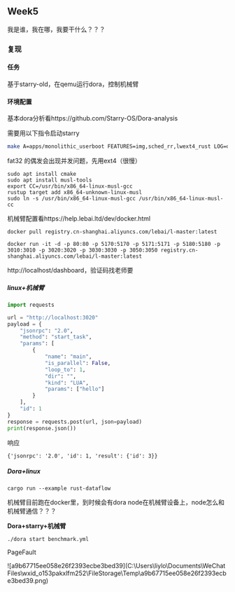 ## Week5

我是谁，我在哪，我要干什么？？？

### 复现

#### 任务

基于starry-old，在qemu运行dora，控制机械臂

#### 环境配置

基本dora分析看https://github.com/Starry-OS/Dora-analysis 

需要用以下指令启动starry

```bash
make A=apps/monolithic_userboot FEATURES=img,sched_rr,lwext4_rust LOG=off ACCEL=n NET=y run 
```

fat32 的偶发会出现并发问题，先用ext4（很慢）

```shell
sudo apt install cmake
sudo apt install musl-tools
export CC=/usr/bin/x86_64-linux-musl-gcc
rustup target add x86_64-unknown-linux-musl
sudo ln -s /usr/bin/x86_64-linux-musl-gcc /usr/bin/x86_64-linux-musl-cc
```

机械臂配置看https://help.lebai.ltd/dev/docker.html

```
docker pull registry.cn-shanghai.aliyuncs.com/lebai/l-master:latest
```

```
docker run -it -d -p 80:80 -p 5170:5170 -p 5171:5171 -p 5180:5180 -p 3010:3010 -p 3020:3020 -p 3030:3030 -p 3050:3050 registry.cn-shanghai.aliyuncs.com/lebai/l-master:latest
```

 http://localhost/dashboard，验证码找老师要



##### linux+机械臂

```python
import requests

url = "http://localhost:3020"
payload = {
    "jsonrpc": "2.0",
    "method": "start_task",
    "params": [
        {
            "name": "main",
            "is_parallel": False,
            "loop_to": 1,
            "dir": "",
            "kind": "LUA",
            "params": ["hello"]
        }
    ],
    "id": 1
}
response = requests.post(url, json=payload)
print(response.json())
```

响应

```shell
{'jsonrpc': '2.0', 'id': 1, 'result': {'id': 3}}
```



##### Dora+linux

```shell
cargo run --example rust-dataflow
```

机械臂目前跑在docker里，到时候会有dora node在机械臂设备上，node怎么和机械臂通信？？？



**Dora+starry+机械臂**

```shell
./dora start benchmark.yml
```

PageFault

![a9b67715ee058e26f2393ecbe3bed39](C:\Users\liylo\Documents\WeChat Files\wxid_o153pakxlfm252\FileStorage\Temp\a9b67715ee058e26f2393ecbe3bed39.png)
